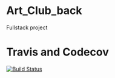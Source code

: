 # Art_Club_back
Fullstack project

# Travis and Codecov

[![Build Status](https://travis-ci.com/vsvala/Art_Club_back.svg?branch=master)](https://travis-ci.com/vsvala/Art_Club_back)
